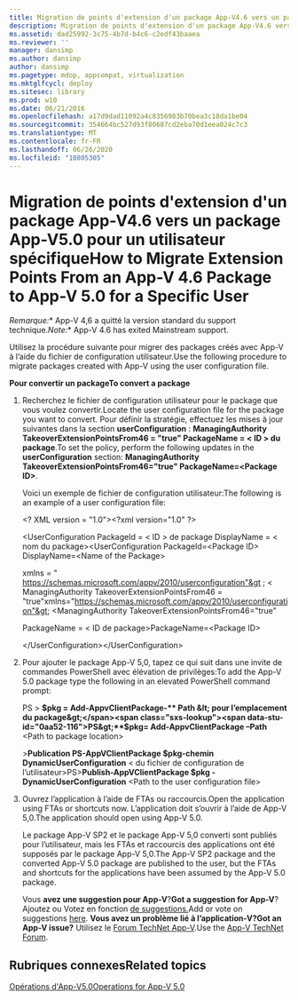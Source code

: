 ```yaml
---
title: Migration de points d'extension d'un package App-V4.6 vers un package App-V5.0 pour un utilisateur spécifique
description: Migration de points d'extension d'un package App-V4.6 vers un package App-V5.0 pour un utilisateur spécifique
ms.assetid: dad25992-3c75-4b7d-b4c6-c2edf43baaea
ms.reviewer: ''
manager: dansimp
ms.author: dansimp
author: dansimp
ms.pagetype: mdop, appcompat, virtualization
ms.mktglfcycl: deploy
ms.sitesec: library
ms.prod: w10
ms.date: 06/21/2016
ms.openlocfilehash: a17d9dad11092a4c8356983b70bea3c18da1be04
ms.sourcegitcommit: 354664bc527d93f80687cd2eba70d1eea024c7c3
ms.translationtype: MT
ms.contentlocale: fr-FR
ms.lasthandoff: 06/26/2020
ms.locfileid: "10805305"
---
```

# <span data-ttu-id="0aa52-103">Migration de points d'extension d'un package App-V4.6 vers un package App-V5.0 pour un utilisateur spécifique</span><span class="sxs-lookup"><span data-stu-id="0aa52-103">How to Migrate Extension Points From an App-V 4.6 Package to App-V 5.0 for a Specific User</span></span>

<span data-ttu-id="0aa52-104">*Remarque:*\* App-V 4,6 a quitté la version standard du support technique.</span><span class="sxs-lookup"><span data-stu-id="0aa52-104">*Note:*\* App-V 4.6 has exited Mainstream support.</span></span>

<span data-ttu-id="0aa52-105">Utilisez la procédure suivante pour migrer des packages créés avec App-V à l’aide du fichier de configuration utilisateur.</span><span class="sxs-lookup"><span data-stu-id="0aa52-105">Use the following procedure to migrate packages created with App-V using the user configuration file.</span></span>

**<span data-ttu-id="0aa52-106">Pour convertir un package</span><span class="sxs-lookup"><span data-stu-id="0aa52-106">To convert a package</span></span>**

1. <span data-ttu-id="0aa52-107">Recherchez le fichier de configuration utilisateur pour le package que vous voulez convertir.</span><span class="sxs-lookup"><span data-stu-id="0aa52-107">Locate the user configuration file for the package you want to convert.</span></span> <span data-ttu-id="0aa52-108">Pour définir la stratégie, effectuez les mises à jour suivantes dans la section **userConfiguration** : **ManagingAuthority TakeoverExtensionPointsFrom46 = "true" PackageName = &lt; ID &gt; du package**.</span><span class="sxs-lookup"><span data-stu-id="0aa52-108">To set the policy, perform the following updates in the **userConfiguration** section: **ManagingAuthority TakeoverExtensionPointsFrom46="true" PackageName=&lt;Package ID&gt;**.</span></span>

   <span data-ttu-id="0aa52-109">Voici un exemple de fichier de configuration utilisateur:</span><span class="sxs-lookup"><span data-stu-id="0aa52-109">The following is an example of a user configuration file:</span></span>

   <span data-ttu-id="0aa52-110">&lt;? XML version = "1.0"&gt;</span><span class="sxs-lookup"><span data-stu-id="0aa52-110">&lt;?xml version="1.0" ?&gt;</span></span>

   <span data-ttu-id="0aa52-111">&lt;UserConfiguration PackageId = &lt; ID &gt; de package DisplayName = &lt; nom du package&gt;</span><span class="sxs-lookup"><span data-stu-id="0aa52-111">&lt;UserConfiguration PackageId=&lt;Package ID&gt; DisplayName=&lt;Name of the Package&gt;</span></span>

   <span data-ttu-id="0aa52-112">xmlns = " <https://schemas.microsoft.com/appv/2010/userconfiguration"&gt> ; &lt; ManagingAuthority TakeoverExtensionPointsFrom46 = "true"</span><span class="sxs-lookup"><span data-stu-id="0aa52-112">xmlns="<https://schemas.microsoft.com/appv/2010/userconfiguration"&gt>; &lt;ManagingAuthority TakeoverExtensionPointsFrom46="true"</span></span>

   <span data-ttu-id="0aa52-113">PackageName = &lt; ID de package&gt;</span><span class="sxs-lookup"><span data-stu-id="0aa52-113">PackageName=&lt;Package ID&gt;</span></span>

   <span data-ttu-id="0aa52-114">&lt;/UserConfiguration&gt;</span><span class="sxs-lookup"><span data-stu-id="0aa52-114">&lt;/UserConfiguration&gt;</span></span>

2. <span data-ttu-id="0aa52-115">Pour ajouter le package App-V 5,0, tapez ce qui suit dans une invite de commandes PowerShell avec élévation de privilèges:</span><span class="sxs-lookup"><span data-stu-id="0aa52-115">To add the App-V 5.0 package type the following in an elevated PowerShell command prompt:</span></span>

   <span data-ttu-id="0aa52-116">PS &gt; **$pkg = Add-AppvClientPackage-** Path &lt; pour l’emplacement du package&gt;</span><span class="sxs-lookup"><span data-stu-id="0aa52-116">PS&gt;**$pkg= Add-AppvClientPackage –Path** &lt;Path to package location&gt;</span></span>

   <span data-ttu-id="0aa52-117">&gt;**Publication PS-AppVClientPackage $pkg-chemin DynamicUserConfiguration** &lt; du fichier de configuration de l’utilisateur&gt;</span><span class="sxs-lookup"><span data-stu-id="0aa52-117">PS&gt;**Publish-AppVClientPackage $pkg -DynamicUserConfiguration** &lt;Path to the user configuration file&gt;</span></span>

3. <span data-ttu-id="0aa52-118">Ouvrez l’application à l’aide de FTAs ou raccourcis.</span><span class="sxs-lookup"><span data-stu-id="0aa52-118">Open the application using FTAs or shortcuts now.</span></span> <span data-ttu-id="0aa52-119">L’application doit s’ouvrir à l’aide de App-V 5,0.</span><span class="sxs-lookup"><span data-stu-id="0aa52-119">The application should open using App-V 5.0.</span></span>

   <span data-ttu-id="0aa52-120">Le package App-V SP2 et le package App-V 5,0 converti sont publiés pour l’utilisateur, mais les FTAs et raccourcis des applications ont été supposés par le package App-V 5,0.</span><span class="sxs-lookup"><span data-stu-id="0aa52-120">The App-V SP2 package and the converted App-V 5.0 package are published to the user, but the FTAs and shortcuts for the applications have been assumed by the App-V 5.0 package.</span></span>

   <span data-ttu-id="0aa52-121">Vous **avez une suggestion pour App-V**?</span><span class="sxs-lookup"><span data-stu-id="0aa52-121">**Got a suggestion for App-V**?</span></span> <span data-ttu-id="0aa52-122">Ajoutez ou Votez en fonction [de suggestions.](http://appv.uservoice.com/forums/280448-microsoft-application-virtualization)</span><span class="sxs-lookup"><span data-stu-id="0aa52-122">Add or vote on suggestions [here](http://appv.uservoice.com/forums/280448-microsoft-application-virtualization).</span></span> **<span data-ttu-id="0aa52-123">Vous avez un problème lié à l’application-V?</span><span class="sxs-lookup"><span data-stu-id="0aa52-123">Got an App-V issue?</span></span>** <span data-ttu-id="0aa52-124">Utilisez le [Forum TechNet App-V](https://social.technet.microsoft.com/Forums/home?forum=mdopappv).</span><span class="sxs-lookup"><span data-stu-id="0aa52-124">Use the [App-V TechNet Forum](https://social.technet.microsoft.com/Forums/home?forum=mdopappv).</span></span>

## <span data-ttu-id="0aa52-125">Rubriques connexes</span><span class="sxs-lookup"><span data-stu-id="0aa52-125">Related topics</span></span>


[<span data-ttu-id="0aa52-126">Opérations d'App-V5.0</span><span class="sxs-lookup"><span data-stu-id="0aa52-126">Operations for App-V 5.0</span></span>](operations-for-app-v-50.md)

 

 






